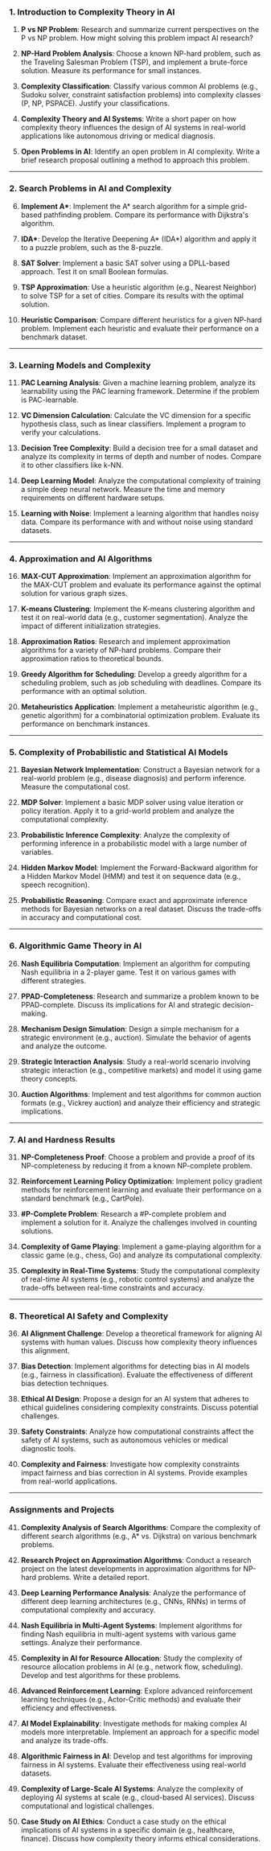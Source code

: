### **1. Introduction to Complexity Theory in AI**

1. **P vs NP Problem**: Research and summarize current perspectives on the P vs NP problem. How might solving this problem impact AI research?

2. **NP-Hard Problem Analysis**: Choose a known NP-hard problem, such as the Traveling Salesman Problem (TSP), and implement a brute-force solution. Measure its performance for small instances.

3. **Complexity Classification**: Classify various common AI problems (e.g., Sudoku solver, constraint satisfaction problems) into complexity classes (P, NP, PSPACE). Justify your classifications.

4. **Complexity Theory and AI Systems**: Write a short paper on how complexity theory influences the design of AI systems in real-world applications like autonomous driving or medical diagnosis.

5. **Open Problems in AI**: Identify an open problem in AI complexity. Write a brief research proposal outlining a method to approach this problem.

---

### **2. Search Problems in AI and Complexity**

6. **Implement A\***: Implement the A* search algorithm for a simple grid-based pathfinding problem. Compare its performance with Dijkstra's algorithm.

7. **IDA\***: Develop the Iterative Deepening A* (IDA*) algorithm and apply it to a puzzle problem, such as the 8-puzzle.

8. **SAT Solver**: Implement a basic SAT solver using a DPLL-based approach. Test it on small Boolean formulas.

9. **TSP Approximation**: Use a heuristic algorithm (e.g., Nearest Neighbor) to solve TSP for a set of cities. Compare its results with the optimal solution.

10. **Heuristic Comparison**: Compare different heuristics for a given NP-hard problem. Implement each heuristic and evaluate their performance on a benchmark dataset.

---

### **3. Learning Models and Complexity**

11. **PAC Learning Analysis**: Given a machine learning problem, analyze its learnability using the PAC learning framework. Determine if the problem is PAC-learnable.

12. **VC Dimension Calculation**: Calculate the VC dimension for a specific hypothesis class, such as linear classifiers. Implement a program to verify your calculations.

13. **Decision Tree Complexity**: Build a decision tree for a small dataset and analyze its complexity in terms of depth and number of nodes. Compare it to other classifiers like k-NN.

14. **Deep Learning Model**: Analyze the computational complexity of training a simple deep neural network. Measure the time and memory requirements on different hardware setups.

15. **Learning with Noise**: Implement a learning algorithm that handles noisy data. Compare its performance with and without noise using standard datasets.

---

### **4. Approximation and AI Algorithms**

16. **MAX-CUT Approximation**: Implement an approximation algorithm for the MAX-CUT problem and evaluate its performance against the optimal solution for various graph sizes.

17. **K-means Clustering**: Implement the K-means clustering algorithm and test it on real-world data (e.g., customer segmentation). Analyze the impact of different initialization strategies.

18. **Approximation Ratios**: Research and implement approximation algorithms for a variety of NP-hard problems. Compare their approximation ratios to theoretical bounds.

19. **Greedy Algorithm for Scheduling**: Develop a greedy algorithm for a scheduling problem, such as job scheduling with deadlines. Compare its performance with an optimal solution.

20. **Metaheuristics Application**: Implement a metaheuristic algorithm (e.g., genetic algorithm) for a combinatorial optimization problem. Evaluate its performance on benchmark instances.

---

### **5. Complexity of Probabilistic and Statistical AI Models**

21. **Bayesian Network Implementation**: Construct a Bayesian network for a real-world problem (e.g., disease diagnosis) and perform inference. Measure the computational cost.

22. **MDP Solver**: Implement a basic MDP solver using value iteration or policy iteration. Apply it to a grid-world problem and analyze the computational complexity.

23. **Probabilistic Inference Complexity**: Analyze the complexity of performing inference in a probabilistic model with a large number of variables.

24. **Hidden Markov Model**: Implement the Forward-Backward algorithm for a Hidden Markov Model (HMM) and test it on sequence data (e.g., speech recognition).

25. **Probabilistic Reasoning**: Compare exact and approximate inference methods for Bayesian networks on a real dataset. Discuss the trade-offs in accuracy and computational cost.

---

### **6. Algorithmic Game Theory in AI**

26. **Nash Equilibria Computation**: Implement an algorithm for computing Nash equilibria in a 2-player game. Test it on various games with different strategies.

27. **PPAD-Completeness**: Research and summarize a problem known to be PPAD-complete. Discuss its implications for AI and strategic decision-making.

28. **Mechanism Design Simulation**: Design a simple mechanism for a strategic environment (e.g., auction). Simulate the behavior of agents and analyze the outcome.

29. **Strategic Interaction Analysis**: Study a real-world scenario involving strategic interaction (e.g., competitive markets) and model it using game theory concepts.

30. **Auction Algorithms**: Implement and test algorithms for common auction formats (e.g., Vickrey auction) and analyze their efficiency and strategic implications.

---

### **7. AI and Hardness Results**

31. **NP-Completeness Proof**: Choose a problem and provide a proof of its NP-completeness by reducing it from a known NP-complete problem.

32. **Reinforcement Learning Policy Optimization**: Implement policy gradient methods for reinforcement learning and evaluate their performance on a standard benchmark (e.g., CartPole).

33. **#P-Complete Problem**: Research a #P-complete problem and implement a solution for it. Analyze the challenges involved in counting solutions.

34. **Complexity of Game Playing**: Implement a game-playing algorithm for a classic game (e.g., chess, Go) and analyze its computational complexity.

35. **Complexity in Real-Time Systems**: Study the computational complexity of real-time AI systems (e.g., robotic control systems) and analyze the trade-offs between real-time constraints and accuracy.

---

### **8. Theoretical AI Safety and Complexity**

36. **AI Alignment Challenge**: Develop a theoretical framework for aligning AI systems with human values. Discuss how complexity theory influences this alignment.

37. **Bias Detection**: Implement algorithms for detecting bias in AI models (e.g., fairness in classification). Evaluate the effectiveness of different bias detection techniques.

38. **Ethical AI Design**: Propose a design for an AI system that adheres to ethical guidelines considering complexity constraints. Discuss potential challenges.

39. **Safety Constraints**: Analyze how computational constraints affect the safety of AI systems, such as autonomous vehicles or medical diagnostic tools.

40. **Complexity and Fairness**: Investigate how complexity constraints impact fairness and bias correction in AI systems. Provide examples from real-world applications.

---

### **Assignments and Projects**

41. **Complexity Analysis of Search Algorithms**: Compare the complexity of different search algorithms (e.g., A* vs. Dijkstra) on various benchmark problems.

42. **Research Project on Approximation Algorithms**: Conduct a research project on the latest developments in approximation algorithms for NP-hard problems. Write a detailed report.

43. **Deep Learning Performance Analysis**: Analyze the performance of different deep learning architectures (e.g., CNNs, RNNs) in terms of computational complexity and accuracy.

44. **Nash Equilibria in Multi-Agent Systems**: Implement algorithms for finding Nash equilibria in multi-agent systems with various game settings. Analyze their performance.

45. **Complexity in AI for Resource Allocation**: Study the complexity of resource allocation problems in AI (e.g., network flow, scheduling). Develop and test algorithms for these problems.

46. **Advanced Reinforcement Learning**: Explore advanced reinforcement learning techniques (e.g., Actor-Critic methods) and evaluate their efficiency and effectiveness.

47. **AI Model Explainability**: Investigate methods for making complex AI models more interpretable. Implement an approach for a specific model and analyze its trade-offs.

48. **Algorithmic Fairness in AI**: Develop and test algorithms for improving fairness in AI systems. Evaluate their effectiveness using real-world datasets.

49. **Complexity of Large-Scale AI Systems**: Analyze the complexity of deploying AI systems at scale (e.g., cloud-based AI services). Discuss computational and logistical challenges.

50. **Case Study on AI Ethics**: Conduct a case study on the ethical implications of AI systems in a specific domain (e.g., healthcare, finance). Discuss how complexity theory informs ethical considerations.
